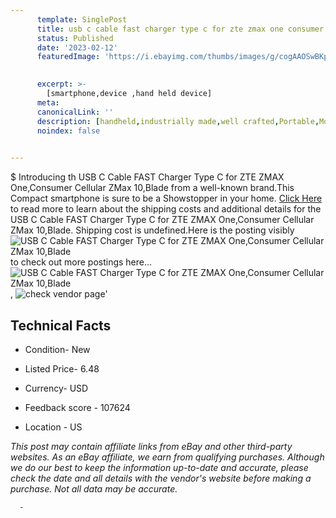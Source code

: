 ```yaml
---
      template: SinglePost
      title: usb c cable fast charger type c for zte zmax one consumer cellular zmax 10 blade
      status: Published
      date: '2023-02-12'
      featuredImage: 'https://i.ebayimg.com/thumbs/images/g/cogAAOSwBKpbRLV0/s-l225.jpg'
       

      excerpt: >-
        [smartphone,device ,hand held device]
      meta:
      canonicalLink: ''
      description: [handheld,industrially made,well crafted,Portable,Mobile,Compact,Convenient,Lightweight,Maneuverable,Man-portable,Miniature,Carriable,Hand-held,Light,Holdable,Transportable,Mobile device,Pocket-sized,On-the-go,Wireless,Cordless,Compact size,Convenient size, smartphone,device ,hand held device]
      noindex: false
      

---
```

$
      Introducing th USB C Cable FAST Charger Type C for ZTE ZMAX One,Consumer Cellular ZMax 10,Blade from a well-known brand.This Compact smartphone is sure to be a Showstopper in your home. [Click Here](https://www.ebay.com/itm/132456479561?hash=item1ed7057b49%3Ag%3AcogAAOSwBKpbRLV0&mkevt=1&mkcid=1&mkrid=711-53200-19255-0&campid=%253CePNCampaignId%253E&customid=%253CreferenceId%253E&toolid=10049) to read more to learn about the shipping costs and additional details for the USB C Cable FAST Charger Type C for ZTE ZMAX One,Consumer Cellular ZMax 10,Blade. Shipping cost is undefined.Here is the posting visibly ![USB C Cable FAST Charger Type C for ZTE ZMAX One,Consumer Cellular ZMax 10,Blade](https://i.ebayimg.com/thumbs/images/g/cogAAOSwBKpbRLV0/s-l225.jpg) to check out more postings here... ![USB C Cable FAST Charger Type C for ZTE ZMAX One,Consumer Cellular ZMax 10,Blade](https://i.ebayimg.com/images/g/cogAAOSwBKpbRLV0/s-l1600.jpg), ![check vendor page](https://origin-galleryplus.ebayimg.com/ws/web/132456479561_2_0_1/225x225.jpg,https://origin-galleryplus.ebayimg.com/ws/web/132456479561_3_0_1/225x225.jpg,https://origin-galleryplus.ebayimg.com/ws/web/132456479561_4_0_1/225x225.jpg,https://origin-galleryplus.ebayimg.com/ws/web/132456479561_5_0_1/225x225.jpg,https://origin-galleryplus.ebayimg.com/ws/web/132456479561_6_0_1/225x225.jpg,https://origin-galleryplus.ebayimg.com/ws/web/132456479561_7_0_1/225x225.jpg)'

      

 ## Technical Facts 



     
      

 - Condition- New 


      

 - Listed Price- 6.48 


      

 - Currency- USD 


      

 - Feedback score - 107624 


      

 - Location - US 


      
      

 *_This post may contain affiliate links from eBay and other third-party websites. As an eBay affiliate, we earn from qualifying purchases. Although we do our best to keep the information up-to-date and accurate, please check the date and all details with the vendor's website before making a purchase. Not all data may be accurate._*




      -
